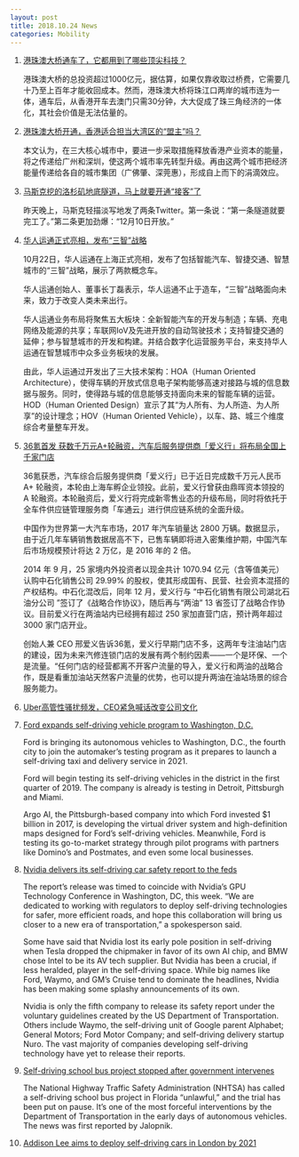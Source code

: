 ```yaml
---
layout: post
title: 2018.10.24 News
categories: Mobility
---
```


1. [港珠澳大桥通车了，它都用到了哪些顶尖科技？](https://www.huxiu.com/article/268068.html)

    港珠澳大桥的总投资超过1000亿元，据估算，如果仅靠收取过桥费，它需要几十乃至上百年才能收回成本。然而，港珠澳大桥将珠江口两岸的城市连为一体，通车后，从香港开车去澳门只需30分钟，大大促成了珠三角经济的一体化，其社会价值是无法估量的。

2. [港珠澳大桥开通，香港适合担当大湾区的“盟主”吗？](https://www.huxiu.com/article/268104.html)

    本文认为，在三大核心城市中，要进一步采取措施释放香港产业资本的能量，将之传递给广州和深圳，使这两个城市率先转型升级。再由这两个城市把经济能量传递给各自的城市集团（广佛肇、深莞惠），形成自上而下的涓滴效应。

3. [马斯克挖的洛杉矶地底隧道，马上就要开通“接客”了](https://www.huxiu.com/article/268173.html)

    昨天晚上，马斯克轻描淡写地发了两条Twitter。第一条说：“第一条隧道就要完工了。”第二条更加劲爆：“12月10日开放。”

4. [华人运通正式亮相，发布“三智”战略](https://36kr.com/p/5158480.html)

    10月22日，华人运通在上海正式亮相，发布了包括智能汽车、智捷交通、智慧城市的“三智”战略，展示了两款概念车。

    华人运通创始人、董事长丁磊表示，华人运通不止于造车，“三智”战略面向未来，致力于改变人类未来出行。

    华人运通业务布局将聚焦五大板块：全新智能汽车的开发与制造；车辆、充电网络及能源的共享；车联网IoV及先进开放的自动驾驶技术；支持智捷交通的延伸；参与智慧城市的开发和构建。并结合数字化运营服务平台，来支持华人运通在智慧城市中众多业务板块的发展。

    由此，华人运通过开发出了三大技术架构：HOA（Human Oriented Architecture），使得车辆的开放式信息电子架构能够高速对接路与城的信息数据与服务。同时，使得路与城的信息能够支持面向未来的智能车辆的运营。HOD（Human Oriented Design）宣示了其“为人所有、为人所造、为人所享”的设计理念；HOV（Human Oriented Vehicle），以车、路、城三个维度综合考量整车开发。

5. [36氪首发 获数千万元A+轮融资，汽车后服务提供商「爱义行」将布局全国上千家门店](https://36kr.com/p/5158386.html)

    36氪获悉，汽车综合后服务提供商「爱义行」已于近日完成数千万元人民币 A+ 轮融资，本轮由上海车孵企业领投。此前，爱义行曾获由鼎晖资本领投的 A 轮融资。本轮融资后，爱义行将完成新零售业态的升级布局，同时将依托于全车件供应链管理服务商「车通云」进行供应链系统的全面升级。

    中国作为世界第一大汽车市场，2017 年汽车销量达 2800 万辆。数据显示，由于近几年车辆销售数据居高不下，已售车辆即将进入密集维护期，中国汽车后市场规模预计将达 2 万亿，是 2016 年的 2 倍。

    2014 年 9 月，25 家境内外投资者以现金共计 1070.94 亿元（含等值美元）认购中石化销售公司 29.99% 的股权，使其形成国有、民营、社会资本混搭的产权结构。中石化混改后，同年 12 月，爱义行与 “中石化销售有限公司湖北石油分公司 ”签订了《战略合作协议》，随后再与“两油” 13 省签订了战略合作协议。目前爱义行在两油站内已经拥有超过 250 家加直营门店，预计两年超过 3000 家门店开业。

    创始人兼 CEO 邢爱义告诉36氪，爱义行早期门店不多，这两年专注油站门店的建设，因为未来汽修连锁门店的发展有两个制约因素——一个是环保、一个是流量。“任何门店的经营都离不开客户流量的导入，爱义行和两油的战略合作，既是看重加油站天然客户流量的优势，也可以提升两油在油站场景的综合服务能力。

6. [Uber高管性骚扰频发，CEO紧急喊话改变公司文化](https://36kr.com/p/5158403.html)

7. [Ford expands self-driving vehicle program to Washington, D.C.](https://techcrunch.com/2018/10/22/ford-expands-self-driving-vehicle-program-to-washington-d-c/)

    Ford is bringing its autonomous vehicles to Washington, D.C., the fourth city to join the automaker’s testing program as it prepares to launch a self-driving taxi and delivery service in 2021.

    Ford will begin testing its self-driving vehicles in the district in the first quarter of 2019. The company is already is testing in Detroit, Pittsburgh and Miami. 

    Argo AI,  the Pittsburgh-based company into which Ford invested $1 billion in 2017, is developing the virtual driver system and high-definition maps designed for Ford’s self-driving vehicles. Meanwhile, Ford is testing its go-to-market strategy through pilot programs with partners like Domino’s and Postmates, and even some local businesses.

8. [Nvidia delivers its self-driving car safety report to the feds](https://www.theverge.com/2018/10/23/18011002/nvidia-self-driving-car-safety-report-nhtsa)

    The report’s release was timed to coincide with Nvidia’s GPU Technology Conference in Washington, DC, this week. “We are dedicated to working with regulators to deploy self-driving technologies for safer, more efficient roads, and hope this collaboration will bring us closer to a new era of transportation,” a spokesperson said.

    Some have said that Nvidia lost its early pole position in self-driving when Tesla dropped the chipmaker in favor of its own AI chip, and BMW chose Intel to be its AV tech supplier. But Nvidia has been a crucial, if less heralded, player in the self-driving space. While big names like Ford, Waymo, and GM’s Cruise tend to dominate the headlines, Nvidia has been making some splashy announcements of its own.

    Nvidia is only the fifth company to release its safety report under the voluntary guidelines created by the US Department of Transportation. Others include Waymo, the self-driving unit of Google parent Alphabet; General Motors; Ford Motor Company; and self-driving delivery startup Nuro. The vast majority of companies developing self-driving technology have yet to release their reports.

9. [Self-driving school bus project stopped after government intervenes](https://www.theverge.com/2018/10/22/18008828/self-driving-school-bus-nhtsa-transdev-stopped)

    The National Highway Traffic Safety Administration (NHTSA) has called a self-driving school bus project in Florida “unlawful,” and the trial has been put on pause. It’s one of the most forceful interventions by the Department of Transportation in the early days of autonomous vehicles. The news was first reported by Jalopnik.

10. [Addison Lee aims to deploy self-driving cars in London by 2021](https://www.theguardian.com/technology/2018/oct/22/self-driving-cars-london-addison-lee-oxbotica-huge-leap)



